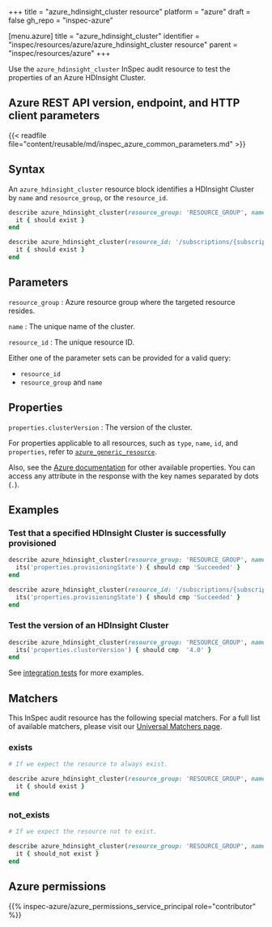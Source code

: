 +++
title = "azure_hdinsight_cluster resource"
platform = "azure"
draft = false
gh_repo = "inspec-azure"

[menu.azure]
title = "azure_hdinsight_cluster"
identifier = "inspec/resources/azure/azure_hdinsight_cluster resource"
parent = "inspec/resources/azure"
+++

Use the `azure_hdinsight_cluster` InSpec audit resource to test the properties of an Azure HDInsight Cluster.

## Azure REST API version, endpoint, and HTTP client parameters

{{< readfile file="content/reusable/md/inspec_azure_common_parameters.md" >}}

## Syntax

An `azure_hdinsight_cluster` resource block identifies a HDInsight Cluster by `name` and `resource_group`, or the `resource_id`.

```ruby
describe azure_hdinsight_cluster(resource_group: 'RESOURCE_GROUP', name: 'CLUSTER_NAME') do
  it { should exist }
end
```

```ruby
describe azure_hdinsight_cluster(resource_id: '/subscriptions/{subscriptionId}/resourceGroups/{resourceGroupName}/providers/Microsoft.HDInsight/clusters/{clusterName}') do
  it { should exist }
end
```

## Parameters

`resource_group`
: Azure resource group where the targeted resource resides.

`name`
: The unique name of the cluster.

`resource_id`
: The unique resource ID.

Either one of the parameter sets can be provided for a valid query:

- `resource_id`
- `resource_group` and `name`

## Properties

`properties.clusterVersion`
: The version of the cluster.

For properties applicable to all resources, such as `type`, `name`, `id`, and `properties`, refer to [`azure_generic_resource`](azure_generic_resource#properties).

Also, see the [Azure documentation](https://docs.microsoft.com/en-us/rest/api/hdinsight/2021-06-01/clusters/get?tabs=HTTP) for other available properties. You can access any attribute in the response with the key names separated by dots (`.`).

## Examples

### Test that a specified HDInsight Cluster is successfully provisioned

```ruby
describe azure_hdinsight_cluster(resource_group: 'RESOURCE_GROUP', name: 'CLUSTER_NAME') do
  its('properties.provisioningState') { should cmp 'Succeeded' }
end
```

```ruby
describe azure_hdinsight_cluster(resource_id: '/subscriptions/{subscriptionId}/resourceGroups/{resourceGroupName}/providers/Microsoft.HDInsight/clusters/{clusterName}') do
  its('properties.provisioningState') { should cmp 'Succeeded' }
end
```

### Test the version of an HDInsight Cluster

```ruby
describe azure_hdinsight_cluster(resource_group: 'RESOURCE_GROUP', name: 'CLUSTER_NAME') do
  its('properties.clusterVersion') { should cmp  '4.0' }
end
```

See [integration tests](https://github.com/inspec/inspec-azure/blob/main/test/integration/verify/controls/azure_hdinsight_cluster.rb) for more examples.

## Matchers

This InSpec audit resource has the following special matchers. For a full list of available matchers, please visit our [Universal Matchers page](https://docs.chef.io/inspec/matchers/).

### exists

```ruby
# If we expect the resource to always exist.

describe azure_hdinsight_cluster(resource_group: 'RESOURCE_GROUP', name: 'CLUSTER_NAME') do
  it { should exist }
end
```

### not_exists

```ruby
# If we expect the resource not to exist.

describe azure_hdinsight_cluster(resource_group: 'RESOURCE_GROUP', name: 'CLUSTER_NAME') do
  it { should_not exist }
end
```

## Azure permissions

{{% inspec-azure/azure_permissions_service_principal role="contributor" %}}
